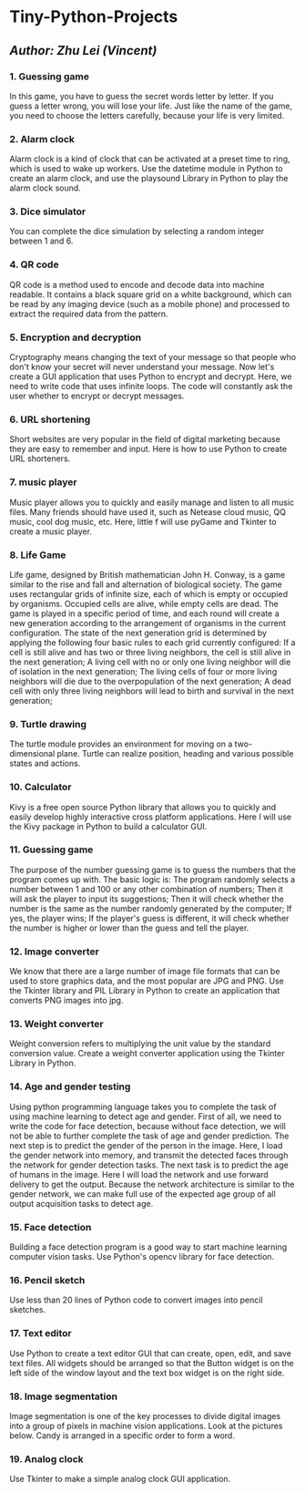 # Tiny-Python-Projects 
## _Author: Zhu Lei (Vincent)_ 

### 1. Guessing game

In this game, you have to guess the secret words letter by letter.
If you guess a letter wrong, you will lose your life.
Just like the name of the game, you need to choose the letters carefully, because your life is very limited.

### 2. Alarm clock

Alarm clock is a kind of clock that can be activated at a preset time to ring, which is used to wake up workers.
Use the datetime module in Python to create an alarm clock, and use the playsound Library in Python to play the alarm clock sound.

### 3. Dice simulator

You can complete the dice simulation by selecting a random integer between 1 and 6.

### 4. QR code

QR code is a method used to encode and decode data into machine readable.
It contains a black square grid on a white background, which can be read by any imaging device (such as a mobile phone) and processed to extract the required data from the pattern.

### 5. Encryption and decryption

Cryptography means changing the text of your message so that people who don't know your secret will never understand your message.
Now let's create a GUI application that uses Python to encrypt and decrypt.
Here, we need to write code that uses infinite loops. The code will constantly ask the user whether to encrypt or decrypt messages.

### 6. URL shortening

Short websites are very popular in the field of digital marketing because they are easy to remember and input.
Here is how to use Python to create URL shorteners.

### 7. music player 

Music player allows you to quickly and easily manage and listen to all music files.
Many friends should have used it, such as Netease cloud music, QQ music, cool dog music, etc.
Here, little f will use pyGame and Tkinter to create a music player.

### 8. Life Game

Life game, designed by British mathematician John H. Conway, is a game similar to the rise and fall and alternation of biological society.
The game uses rectangular grids of infinite size, each of which is empty or occupied by organisms. Occupied cells are alive, while empty cells are dead.
The game is played in a specific period of time, and each round will create a new generation according to the arrangement of organisms in the current configuration.
The state of the next generation grid is determined by applying the following four basic rules to each grid currently configured:
  If a cell is still alive and has two or three living neighbors, the cell is still alive in the next generation;
  A living cell with no or only one living neighbor will die of isolation in the next generation;
  The living cells of four or more living neighbors will die due to the overpopulation of the next generation;
  A dead cell with only three living neighbors will lead to birth and survival in the next generation;

### 9. Turtle drawing

The turtle module provides an environment for moving on a two-dimensional plane.
Turtle can realize position, heading and various possible states and actions.

### 10. Calculator

Kivy is a free open source Python library that allows you to quickly and easily develop highly interactive cross platform applications.
Here I will use the Kivy package in Python to build a calculator GUI.

### 11. Guessing game

The purpose of the number guessing game is to guess the numbers that the program comes up with. The basic logic is:
  The program randomly selects a number between 1 and 100 or any other combination of numbers;
  Then it will ask the player to input its suggestions;
  Then it will check whether the number is the same as the number randomly generated by the computer; If yes, the player wins;
  If the player's guess is different, it will check whether the number is higher or lower than the guess and tell the player.

### 12. Image converter

We know that there are a large number of image file formats that can be used to store graphics data, and the most popular are JPG and PNG.
Use the Tkinter library and PIL Library in Python to create an application that converts PNG images into jpg.

### 13. Weight converter

Weight conversion refers to multiplying the unit value by the standard conversion value.
Create a weight converter application using the Tkinter Library in Python.

### 14. Age and gender testing

Using python programming language takes you to complete the task of using machine learning to detect age and gender.
First of all, we need to write the code for face detection, because without face detection, we will not be able to further complete the task of age and gender prediction.
The next step is to predict the gender of the person in the image. Here, I load the gender network into memory, and transmit the detected faces through the network for gender detection tasks.
The next task is to predict the age of humans in the image. Here I will load the network and use forward delivery to get the output. Because the network architecture is similar to the gender network, we can make full use of the expected age group of all output acquisition tasks to detect age.

### 15. Face detection

Building a face detection program is a good way to start machine learning computer vision tasks.
Use Python's opencv library for face detection.

### 16. Pencil sketch

Use less than 20 lines of Python code to convert images into pencil sketches.

### 17. Text editor

Use Python to create a text editor GUI that can create, open, edit, and save text files.
All widgets should be arranged so that the Button widget is on the left side of the window layout and the text box widget is on the right side.

### 18. Image segmentation

Image segmentation is one of the key processes to divide digital images into a group of pixels in machine vision applications.
Look at the pictures below. Candy is arranged in a specific order to form a word.

### 19. Analog clock

Use Tkinter to make a simple analog clock GUI application.


